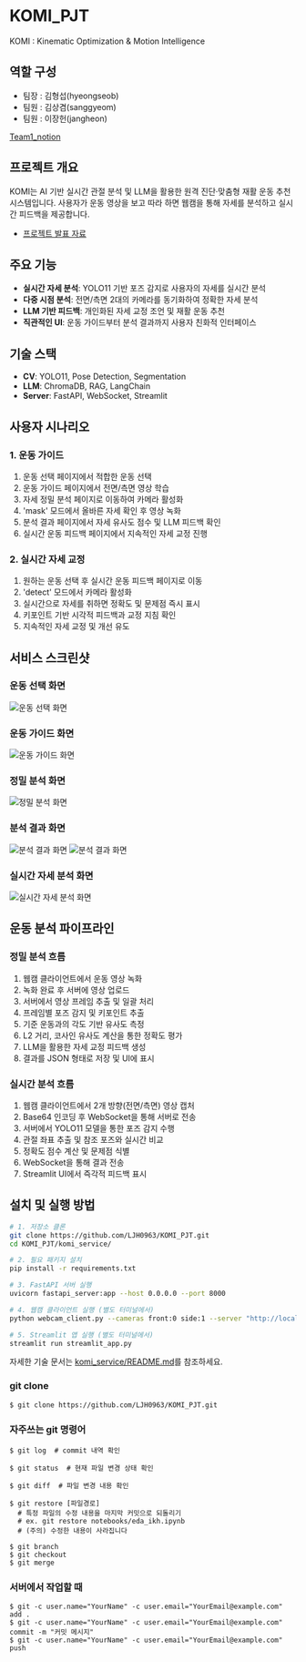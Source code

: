 # KOMI_PJT
KOMI : Kinematic Optimization & Motion Intelligence

## 역할 구성
- 팀장 : 김형섭(hyeongseob)
- 팀원 : 김상겸(sanggyeom)
- 팀원 : 이장헌(jangheon)


<a href = "https://www.notion.so/Project-3-LLM-1b31d7badadc803da28eecca9b52bd3b?pvs=4"> Team1_notion
</a>

## 프로젝트 개요
KOMI는 AI 기반 실시간 관절 분석 및 LLM을 활용한 원격 진단·맞춤형 재활 운동 추천 시스템입니다. 사용자가 운동 영상을 보고 따라 하면 웹캠을 통해 자세를 분석하고 실시간 피드백을 제공합니다.
- <a href="https://www.canva.com/design/DAGiKMgcty0/FlU28OzNAWr1iDMW-knjZw/view?utm_content=DAGiKMgcty0&utm_campaign=designshare&utm_medium=link2&utm_source=uniquelinks&utlId=hc1b67947eb"> 프로젝트 발표 자료</a>

## 주요 기능
- **실시간 자세 분석**: YOLO11 기반 포즈 감지로 사용자의 자세를 실시간 분석
- **다중 시점 분석**: 전면/측면 2대의 카메라를 동기화하여 정확한 자세 분석
- **LLM 기반 피드백**: 개인화된 자세 교정 조언 및 재활 운동 추천
- **직관적인 UI**: 운동 가이드부터 분석 결과까지 사용자 친화적 인터페이스

## 기술 스택
- **CV**:  YOLO11, Pose Detection, Segmentation
- **LLM**: ChromaDB, RAG, LangChain
- **Server**: FastAPI, WebSocket, Streamlit

## 사용자 시나리오

### 1. 운동 가이드
1. 운동 선택 페이지에서 적합한 운동 선택
2. 운동 가이드 페이지에서 전면/측면 영상 학습
3. 자세 정밀 분석 페이지로 이동하여 카메라 활성화
4. 'mask' 모드에서 올바른 자세 확인 후 영상 녹화
5. 분석 결과 페이지에서 자세 유사도 점수 및 LLM 피드백 확인
6. 실시간 운동 피드백 페이지에서 지속적인 자세 교정 진행

### 2. 실시간 자세 교정
1. 원하는 운동 선택 후 실시간 운동 피드백 페이지로 이동
2. 'detect' 모드에서 카메라 활성화
3. 실시간으로 자세를 취하면 정확도 및 문제점 즉시 표시
4. 키포인트 기반 시각적 피드백과 교정 지침 확인
5. 지속적인 자세 교정 및 개선 유도

## 서비스 스크린샷

### 운동 선택 화면
![운동 선택 화면](./assets/ss_main.png)

### 운동 가이드 화면
![운동 가이드 화면](./assets/ss_guide.png)

### 정밀 분석 화면
![정밀 분석 화면](./assets/ss_analysis.png)

### 분석 결과 화면
![분석 결과 화면](./assets/ss_result1.png)
![분석 결과 화면](./assets/ss_result2.png)

### 실시간 자세 분석 화면
![실시간 자세 분석 화면](./assets/ss_realtime.png)

## 운동 분석 파이프라인

### 정밀 분석 흐름
1. 웹캠 클라이언트에서 운동 영상 녹화
2. 녹화 완료 후 서버에 영상 업로드
3. 서버에서 영상 프레임 추출 및 일괄 처리
4. 프레임별 포즈 감지 및 키포인트 추출
5. 기준 운동과의 각도 기반 유사도 측정
6. L2 거리, 코사인 유사도 계산을 통한 정확도 평가
7. LLM을 활용한 자세 교정 피드백 생성
8. 결과를 JSON 형태로 저장 및 UI에 표시

### 실시간 분석 흐름
1. 웹캠 클라이언트에서 2개 방향(전면/측면) 영상 캡처
2. Base64 인코딩 후 WebSocket을 통해 서버로 전송
3. 서버에서 YOLO11 모델을 통한 포즈 감지 수행
4. 관절 좌표 추출 및 참조 포즈와 실시간 비교
5. 정확도 점수 계산 및 문제점 식별
6. WebSocket을 통해 결과 전송
7. Streamlit UI에서 즉각적 피드백 표시

## 설치 및 실행 방법
```bash
# 1. 저장소 클론
git clone https://github.com/LJH0963/KOMI_PJT.git
cd KOMI_PJT/komi_service/

# 2. 필요 패키지 설치
pip install -r requirements.txt

# 3. FastAPI 서버 실행
uvicorn fastapi_server:app --host 0.0.0.0 --port 8000

# 4. 웹캠 클라이언트 실행 (별도 터미널에서)
python webcam_client.py --cameras front:0 side:1 --server "http://localhost:8000"

# 5. Streamlit 앱 실행 (별도 터미널에서)
streamlit run streamlit_app.py
```

자세한 기술 문서는 [komi_service/README.md](komi_service/README.md)를 참조하세요.

### git clone
```
$ git clone https://github.com/LJH0963/KOMI_PJT.git
```

### 자주쓰는 git 명령어

```
$ git log  # commit 내역 확인
```
```
$ git status  # 현재 파일 변경 상태 확인
```
```
$ git diff  # 파일 변경 내용 확인
```
```
$ git restore [파일경로]
  # 특정 파일의 수정 내용을 마지막 커밋으로 되돌리기
  # ex. git restore notebooks/eda_ikh.ipynb
  # (주의) 수정한 내용이 사라집니다
```
```
$ git branch
$ git checkout
$ git merge
```

### 서버에서 작업할 때
```
$ git -c user.name="YourName" -c user.email="YourEmail@example.com" add .  
$ git -c user.name="YourName" -c user.email="YourEmail@example.com" commit -m "커밋 메시지"  
$ git -c user.name="YourName" -c user.email="YourEmail@example.com" push
```
